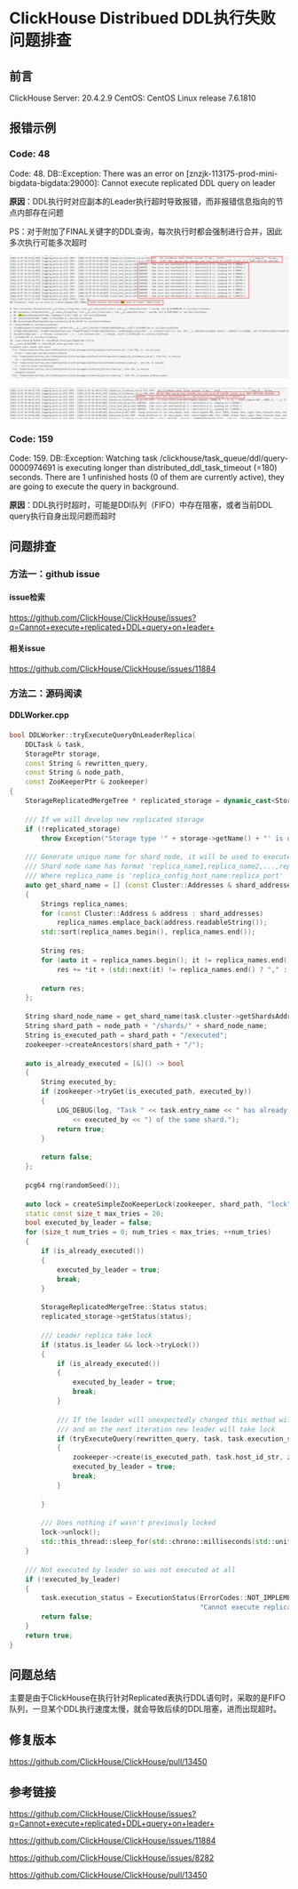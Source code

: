 # ClickHouse Distribued DDL执行失败问题排查

## 前言

ClickHouse Server: 20.4.2.9
CentOS: CentOS Linux release 7.6.1810


## 报错示例


### Code: 48

Code: 48. DB::Exception: There was an error on [znzjk-113175-prod-mini-bigdata-bigdata:29000]: Cannot execute replicated DDL query on leader

**原因**：DDL执行时对应副本的Leader执行超时导致报错，而非报错信息指向的节点内部存在问题

PS：对于附加了FINAL关键字的DDL查询，每次执行时都会强制进行合并，因此多次执行可能多次超时

![image-20221108171759644](images/ClickHouse_Distribued_DDL%E6%89%A7%E8%A1%8C%E5%A4%B1%E8%B4%A5%E9%97%AE%E9%A2%98%E6%8E%92%E6%9F%A5/image-20221108171759644.png)



![image-20221108171854006](images/ClickHouse_Distribued_DDL%E6%89%A7%E8%A1%8C%E5%A4%B1%E8%B4%A5%E9%97%AE%E9%A2%98%E6%8E%92%E6%9F%A5/image-20221108171854006.png)




### Code: 159

Code: 159. DB::Exception: Watching task /clickhouse/task_queue/ddl/query-0000974691 is executing longer than distributed_ddl_task_timeout (=180) seconds. There are 1 unfinished hosts (0 of them are currently active), they are going to execute the query in background.

**原因**：DDL执行时超时，可能是DDl队列（FIFO）中存在阻塞，或者当前DDL query执行自身出现问题而超时


## 问题排查

### 方法一：github issue

#### issue检索

https://github.com/ClickHouse/ClickHouse/issues?q=Cannot+execute+replicated+DDL+query+on+leader+

#### 相关issue

https://github.com/ClickHouse/ClickHouse/issues/11884



### 方法二：源码阅读

#### DDLWorker.cpp

```c++
bool DDLWorker::tryExecuteQueryOnLeaderReplica(
    DDLTask & task,
    StoragePtr storage,
    const String & rewritten_query,
    const String & node_path,
    const ZooKeeperPtr & zookeeper)
{
    StorageReplicatedMergeTree * replicated_storage = dynamic_cast<StorageReplicatedMergeTree *>(storage.get());

    /// If we will develop new replicated storage
    if (!replicated_storage)
        throw Exception("Storage type '" + storage->getName() + "' is not supported by distributed DDL", ErrorCodes::NOT_IMPLEMENTED);

    /// Generate unique name for shard node, it will be used to execute the query by only single host
    /// Shard node name has format 'replica_name1,replica_name2,...,replica_nameN'
    /// Where replica_name is 'replica_config_host_name:replica_port'
    auto get_shard_name = [] (const Cluster::Addresses & shard_addresses)
    {
        Strings replica_names;
        for (const Cluster::Address & address : shard_addresses)
            replica_names.emplace_back(address.readableString());
        std::sort(replica_names.begin(), replica_names.end());

        String res;
        for (auto it = replica_names.begin(); it != replica_names.end(); ++it)
            res += *it + (std::next(it) != replica_names.end() ? "," : "");

        return res;
    };

    String shard_node_name = get_shard_name(task.cluster->getShardsAddresses().at(task.host_shard_num));
    String shard_path = node_path + "/shards/" + shard_node_name;
    String is_executed_path = shard_path + "/executed";
    zookeeper->createAncestors(shard_path + "/");

    auto is_already_executed = [&]() -> bool
    {
        String executed_by;
        if (zookeeper->tryGet(is_executed_path, executed_by))
        {
            LOG_DEBUG(log, "Task " << task.entry_name << " has already been executed by leader replica ("
                << executed_by << ") of the same shard.");
            return true;
        }

        return false;
    };

    pcg64 rng(randomSeed());

    auto lock = createSimpleZooKeeperLock(zookeeper, shard_path, "lock", task.host_id_str);
    static const size_t max_tries = 20;
    bool executed_by_leader = false;
    for (size_t num_tries = 0; num_tries < max_tries; ++num_tries)
    {
        if (is_already_executed())
        {
            executed_by_leader = true;
            break;
        }

        StorageReplicatedMergeTree::Status status;
        replicated_storage->getStatus(status);

        /// Leader replica take lock
        if (status.is_leader && lock->tryLock())
        {
            if (is_already_executed())
            {
                executed_by_leader = true;
                break;
            }

            /// If the leader will unexpectedly changed this method will return false
            /// and on the next iteration new leader will take lock
            if (tryExecuteQuery(rewritten_query, task, task.execution_status))
            {
                zookeeper->create(is_executed_path, task.host_id_str, zkutil::CreateMode::Persistent);
                executed_by_leader = true;
                break;
            }

        }

        /// Does nothing if wasn't previously locked
        lock->unlock();
        std::this_thread::sleep_for(std::chrono::milliseconds(std::uniform_int_distribution<int>(0, 1000)(rng)));
    }

    /// Not executed by leader so was not executed at all
    if (!executed_by_leader)
    {
        task.execution_status = ExecutionStatus(ErrorCodes::NOT_IMPLEMENTED,
                                                "Cannot execute replicated DDL query on leader");
        return false;
    }
    return true;
}
```




## 问题总结

主要是由于ClickHouse在执行针对Replicated表执行DDL语句时，采取的是FIFO队列，一旦某个DDL执行速度太慢，就会导致后续的DDL阻塞，进而出现超时。



## 修复版本

https://github.com/ClickHouse/ClickHouse/pull/13450



## 参考链接

https://github.com/ClickHouse/ClickHouse/issues?q=Cannot+execute+replicated+DDL+query+on+leader+

https://github.com/ClickHouse/ClickHouse/issues/11884

https://github.com/ClickHouse/ClickHouse/issues/8282

https://github.com/ClickHouse/ClickHouse/pull/13450